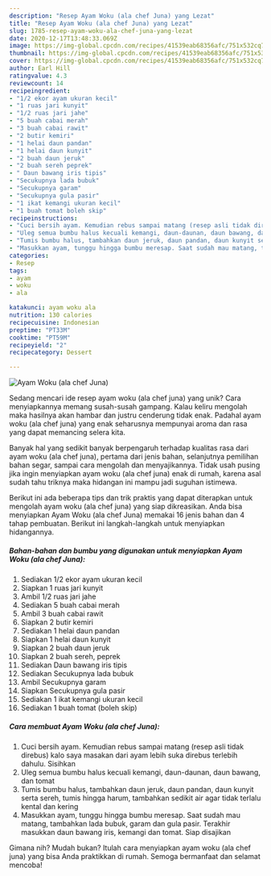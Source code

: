 ```yaml
---
description: "Resep Ayam Woku (ala chef Juna) yang Lezat"
title: "Resep Ayam Woku (ala chef Juna) yang Lezat"
slug: 1785-resep-ayam-woku-ala-chef-juna-yang-lezat
date: 2020-12-17T13:48:33.069Z
image: https://img-global.cpcdn.com/recipes/41539eab68356afc/751x532cq70/ayam-woku-ala-chef-juna-foto-resep-utama.jpg
thumbnail: https://img-global.cpcdn.com/recipes/41539eab68356afc/751x532cq70/ayam-woku-ala-chef-juna-foto-resep-utama.jpg
cover: https://img-global.cpcdn.com/recipes/41539eab68356afc/751x532cq70/ayam-woku-ala-chef-juna-foto-resep-utama.jpg
author: Earl Hill
ratingvalue: 4.3
reviewcount: 14
recipeingredient:
- "1/2 ekor ayam ukuran kecil"
- "1 ruas jari kunyit"
- "1/2 ruas jari jahe"
- "5 buah cabai merah"
- "3 buah cabai rawit"
- "2 butir kemiri"
- "1 helai daun pandan"
- "1 helai daun kunyit"
- "2 buah daun jeruk"
- "2 buah sereh peprek"
- " Daun bawang iris tipis"
- "Secukupnya lada bubuk"
- "Secukupnya garam"
- "Secukupnya gula pasir"
- "1 ikat kemangi ukuran kecil"
- "1 buah tomat boleh skip"
recipeinstructions:
- "Cuci bersih ayam. Kemudian rebus sampai matang (resep asli tidak direbus) kalo saya masakan dari ayam lebih suka direbus terlebih dahulu. Sisihkan"
- "Uleg semua bumbu halus kecuali kemangi, daun-daunan, daun bawang, dan tomat"
- "Tumis bumbu halus, tambahkan daun jeruk, daun pandan, daun kunyit serta sereh, tumis hingga harum, tambahkan sedikit air agar tidak terlalu kental dan kering"
- "Masukkan ayam, tunggu hingga bumbu meresap. Saat sudah mau matang, tambahkan lada bubuk, garam dan gula pasir. Terakhir masukkan daun bawang iris, kemangi dan tomat. Siap disajikan"
categories:
- Resep
tags:
- ayam
- woku
- ala

katakunci: ayam woku ala 
nutrition: 130 calories
recipecuisine: Indonesian
preptime: "PT33M"
cooktime: "PT59M"
recipeyield: "2"
recipecategory: Dessert

---
```



![Ayam Woku (ala chef Juna)](https://img-global.cpcdn.com/recipes/41539eab68356afc/751x532cq70/ayam-woku-ala-chef-juna-foto-resep-utama.jpg)

Sedang mencari ide resep ayam woku (ala chef juna) yang unik? Cara menyiapkannya memang susah-susah gampang. Kalau keliru mengolah maka hasilnya akan hambar dan justru cenderung tidak enak. Padahal ayam woku (ala chef juna) yang enak seharusnya mempunyai aroma dan rasa yang dapat memancing selera kita.

Banyak hal yang sedikit banyak berpengaruh terhadap kualitas rasa dari ayam woku (ala chef juna), pertama dari jenis bahan, selanjutnya pemilihan bahan segar, sampai cara mengolah dan menyajikannya. Tidak usah pusing jika ingin menyiapkan ayam woku (ala chef juna) enak di rumah, karena asal sudah tahu triknya maka hidangan ini mampu jadi suguhan istimewa.




Berikut ini ada beberapa tips dan trik praktis yang dapat diterapkan untuk mengolah ayam woku (ala chef juna) yang siap dikreasikan. Anda bisa menyiapkan Ayam Woku (ala chef Juna) memakai 16 jenis bahan dan 4 tahap pembuatan. Berikut ini langkah-langkah untuk menyiapkan hidangannya.

<!--inarticleads1-->

##### Bahan-bahan dan bumbu yang digunakan untuk menyiapkan Ayam Woku (ala chef Juna):

1. Sediakan 1/2 ekor ayam ukuran kecil
1. Siapkan 1 ruas jari kunyit
1. Ambil 1/2 ruas jari jahe
1. Sediakan 5 buah cabai merah
1. Ambil 3 buah cabai rawit
1. Siapkan 2 butir kemiri
1. Sediakan 1 helai daun pandan
1. Siapkan 1 helai daun kunyit
1. Siapkan 2 buah daun jeruk
1. Siapkan 2 buah sereh, peprek
1. Sediakan  Daun bawang iris tipis
1. Sediakan Secukupnya lada bubuk
1. Ambil Secukupnya garam
1. Siapkan Secukupnya gula pasir
1. Sediakan 1 ikat kemangi ukuran kecil
1. Sediakan 1 buah tomat (boleh skip)




<!--inarticleads2-->

##### Cara membuat Ayam Woku (ala chef Juna):

1. Cuci bersih ayam. Kemudian rebus sampai matang (resep asli tidak direbus) kalo saya masakan dari ayam lebih suka direbus terlebih dahulu. Sisihkan
1. Uleg semua bumbu halus kecuali kemangi, daun-daunan, daun bawang, dan tomat
1. Tumis bumbu halus, tambahkan daun jeruk, daun pandan, daun kunyit serta sereh, tumis hingga harum, tambahkan sedikit air agar tidak terlalu kental dan kering
1. Masukkan ayam, tunggu hingga bumbu meresap. Saat sudah mau matang, tambahkan lada bubuk, garam dan gula pasir. Terakhir masukkan daun bawang iris, kemangi dan tomat. Siap disajikan




Gimana nih? Mudah bukan? Itulah cara menyiapkan ayam woku (ala chef juna) yang bisa Anda praktikkan di rumah. Semoga bermanfaat dan selamat mencoba!
